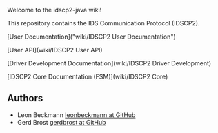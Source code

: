 Welcome to the idscp2-java wiki!

This repository contains the IDS Communication Protocol (IDSCP2).

[User Documentation]("wiki/IDSCP2 User Documentation")

[User API](wiki/IDSCP2 User API)

[Driver Development Documentation](wiki/IDSCP2 Driver Development)

[IDSCP2 Core Documentation (FSM)](wiki/IDSCP2 Core)

## Authors

- Leon Beckmann [leonbeckmann at GitHub](https://github.com/leonbeckmann)
- Gerd Brost [gerdbrost at GitHub]()


